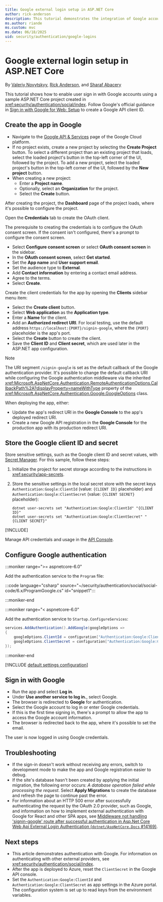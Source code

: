 ```yaml
---
title: Google external login setup in ASP.NET Core
author: rick-anderson
description: This tutorial demonstrates the integration of Google account user authentication into an existing ASP.NET Core app.
ms.author: riande
ms.custom: mvc
ms.date: 06/18/2025
uid: security/authentication/google-logins
---
```

# Google external login setup in ASP.NET Core

By [Valeriy Novytskyy](https://github.com/01binary), [Rick Anderson](https://twitter.com/RickAndMSFT), and [Sharaf Abacery](https://github.com/sharafabacery)

This tutorial shows how to enable user sign in with Google accounts using a sample ASP.NET Core project created in <xref:security/authentication/social/index>. Follow Google's official guidance in [Sign in with Google for Web: Setup](https://developers.google.com/identity/gsi/web/guides/get-google-api-clientid) to create a Google API client ID.

## Create the app in Google

* Navigate to the [Google API & Services](https://console.cloud.google.com/apis) page of the Google Cloud platform.
* If no project exists, create a new project by selecting the **Create Project** button. To select a different project than an existing project that loads, select the loaded project's button in the top-left corner of the UI, followed by the project. To add a new project, select the loaded project's button in the top-left corner of the UI, followed by the **New project** button.
* When creating a new project:
  * Enter a **Project name**.
  * Optionally, select an **Organization** for the project.
  * Select the **Create** button.

After creating the project, the **Dashboard** page of the project loads, where it's possible to configure the project.

Open the **Credentials** tab to create the OAuth client.

The prerequisite to creating the credentials is to configure the OAuth consent screen. If the consent isn't configured, there's a prompt to configure the consent screen.

* Select **Configure consent screen** or select **OAuth consent screen** in the sidebar.
* In the **OAuth consent screen**, select **Get started**.
* Set the **App name** and **User support email**.
* Set the audience type to **External**.
* Add **Contact information** by entering a contact email address.
* Agree to the terms. 
* Select **Create**.

Create the client credentials for the app by opening the **Clients** sidebar menu item:

* Select the **Create client** button.
* Select **Web application** as the **Application type**.
* Enter a **Name** for the client.
* Add an **Authorized redirect URI**. For local testing, use the default address `https://localhost:{PORT}/signin-google`, where the `{PORT}` placeholder is the app's port.
* Select the **Create** button to create the client.
* Save the **Client ID** and **Client secret**, which are used later in the ASP.NET app configuration.

> [!NOTE]
> The URI segment `/signin-google` is set as the default callback of the Google authentication provider. It's possible to change the default callback URI while configuring the Google authentication middleware via the inherited <xref:Microsoft.AspNetCore.Authentication.RemoteAuthenticationOptions.CallbackPath%2A?displayProperty=nameWithType> property of the <xref:Microsoft.AspNetCore.Authentication.Google.GoogleOptions> class.

When deploying the app, either:

* Update the app's redirect URI in the **Google Console** to the app's deployed redirect URI.
* Create a new Google API registration in the **Google Console** for the production app with its production redirect URI.

## Store the Google client ID and secret

Store sensitive settings, such as the Google client ID and secret values, with [Secret Manager](xref:security/app-secrets). For this sample, follow these steps:

1. Initialize the project for secret storage according to the instructions in <xref:security/app-secrets>.
1. Store the sensitive settings in the local secret store with the secret keys `Authentication:Google:ClientId` (value: `{CLIENT ID}` placeholder) and `Authentication:Google:ClientSecret` (value: `{CLIENT SECRET}` placeholder):

    ```dotnetcli
    dotnet user-secrets set "Authentication:Google:ClientId" "{CLIENT ID}"
    dotnet user-secrets set "Authentication:Google:ClientSecret" "{CLIENT SECRET}"
    ```

[!INCLUDE[](~/includes/environmentVarableColon.md)]

Manage API credentials and usage in the [API Console](https://console.developers.google.com/apis/dashboard).

## Configure Google authentication

:::moniker range=">= aspnetcore-6.0"

Add the authentication service to the `Program` file:

:::code language="csharp" source="~/security/authentication/social/social-code/6.x/ProgramGoogle.cs" id="snippet1":::

:::moniker-end

:::moniker range="< aspnetcore-6.0"

Add the authentication service to `Startup.ConfigureServices`:

```csharp
services.AddAuthentication().AddGoogle(googleOptions =>
{
    googleOptions.ClientId = configuration["Authentication:Google:ClientId"];
    googleOptions.ClientSecret = configuration["Authentication:Google:ClientSecret"];
});
```

:::moniker-end

[!INCLUDE [default settings configuration](includes/default-settings.md)]

## Sign in with Google

* Run the app and select **Log in**. 
* Under **Use another service to log in.**, select Google.
* The browser is redirected to **Google** for authentication.
* Select the Google account to log in or enter Google credentials.
* If this is the first time signing in, there's a prompt to allow the app to access the Google account information.
* The browser is redirected back to the app, where it's possible to set the email.

The user is now logged in using Google credentials.

## Troubleshooting

* If the sign-in doesn't work without receiving any errors, switch to development mode to make the app and Google registration easier to debug.
* If the site's database hasn't been created by applying the initial migration, the following error occurs: *A database operation failed while processing the request*. Select **Apply Migrations** to create the database and refresh the page to continue past the error.
* For information about an HTTP 500 error after successfully authenticating the request by the OAuth 2.0 provider, such as Google, and information on how to implement external authentication with Google for React and other SPA apps, see [Middleware not handling 'signin-google' route after successful authentication in Asp.Net Core Web Api External Login Authentication (`dotnet/AspNetCore.Docs` #14169)](https://github.com/dotnet/AspNetCore.Docs/issues/14169).

## Next steps

* This article demonstrates authentication with Google. For information on authenticating with other external providers, see <xref:security/authentication/social/index>.
* After the app is deployed to Azure, reset the `ClientSecret` in the Google API console.
* Set the `Authentication:Google:ClientId` and `Authentication:Google:ClientSecret` as app settings in the Azure portal. The configuration system is set up to read keys from the environment variables.

